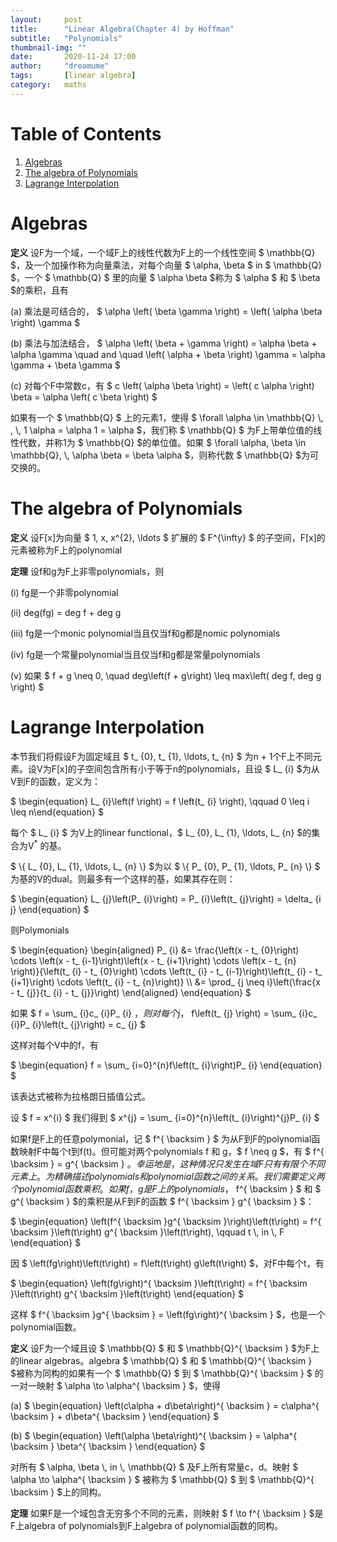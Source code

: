 ```yaml
---
layout:     post
title:      "Linear Algebra(Chapter 4) by Hoffman"
subtitle:   "Polynomials"
thumbnail-img: ""
date:       2020-11-24 17:00
author:     "dreamume"
tags: 		[linear algebra]
category:   maths
---
```

<head>
    <script src="https://cdn.mathjax.org/mathjax/latest/MathJax.js?config=TeX-AMS-MML_HTMLorMML" type="text/javascript"></script>
    <script type="text/x-mathjax-config">
        MathJax.Hub.Config({
            tex2jax: {
            skipTags: ['script', 'noscript', 'style', 'textarea', 'pre'],
            inlineMath: [['$','$']]
            }
        });
    </script>
</head>

# Table of Contents

1.  [Algebras](#org42f2702)
2.  [The algebra of Polynomials](#orgefd9580)
3.  [Lagrange Interpolation](#org002fa21)


<a id="org42f2702"></a>

# Algebras

**定义** 设F为一个域，一个域F上的线性代数为F上的一个线性空间 $ \\mathbb{Q} $，及一个加操作称为向量乘法，对每个向量 $ \\alpha, \\beta $ in $ \\mathbb{Q} $，一个 $ \\mathbb{Q} $ 里的向量 $ \\alpha \\beta $称为 $ \\alpha $ 和 $ \\beta $的乘积，且有

(a) 乘法是可结合的， $ \\alpha \\left( \\beta \\gamma \\right) = \\left( \\alpha \\beta \\right) \\gamma $

(b) 乘法与加法结合， $ \\alpha \\left( \\beta + \\gamma \\right) = \\alpha \\beta + \\alpha \\gamma \\quad and \\quad \\left( \\alpha + \\beta \\right) \\gamma = \\alpha \\gamma + \\beta \\gamma $

(c) 对每个F中常数c，有 $ c \\left( \\alpha \\beta \\right) = \\left( c \\alpha \\right) \\beta = \\alpha \\left( c \\beta \\right) $

如果有一个 $ \\mathbb{Q} $ 上的元素1，使得 $ \\forall \\alpha \\in \\mathbb{Q} \\, , \\, 1 \\alpha = \\alpha 1 = \\alpha $，我们称 $ \\mathbb{Q} $ 为F上带单位值的线性代数，并称1为 $ \\mathbb{Q} $的单位值。如果 $ \\forall \\alpha, \\beta \\in \\mathbb{Q}, \\, \\alpha \\beta = \\beta \\alpha $，则称代数 $ \\mathbb{Q} $为可交换的。


<a id="orgefd9580"></a>

# The algebra of Polynomials

**定义** 设F[x]为向量 $ 1, x, x^{2}, \\ldots $ 扩展的 $ F^{\\infty} $ 的子空间，F[x]的元素被称为F上的polynomial

**定理** 设f和g为F上非零polynomials，则

(i) fg是一个非零polynomial

(ii) deg(fg) = deg f + deg g

(iii) fg是一个monic polynomial当且仅当f和g都是nomic polynomials

(iv) fg是一个常量polynomial当且仅当f和g都是常量polynomials

(v) 如果 $ f + g \\neq 0, \\quad deg\\left(f + g\\right) \\leq max\\left( deg f, deg g \\right) $


<a id="org002fa21"></a>

# Lagrange Interpolation

本节我们将假设F为固定域且 $ t_ {0}, t_ {1}, \\ldots, t_ {n} $ 为n + 1个F上不同元素。设V为F[x]的子空间包含所有小于等于n的polynomials，且设 $ L_ {i} $为从V到F的函数，定义为：

$ \\begin{equation} L_ {i}\\left(f \\right) = f \\left(t_ {i} \\right), \\qquad 0 \\leq i \\leq n\\end{equation} $

每个 $ L_ {i} $ 为V上的linear functional，$ L_ {0}, L_ {1}, \\ldots, L_ {n} $的集合为V<sup>\*</sup> 的基。

$ \\{ L_ {0}, L_ {1}, \\ldots, L_ {n} \\} $为以 $ \\{ P_ {0}, P_ {1}, \\ldots, P_ {n} \\} $ 为基的V的dual。则最多有一个这样的基，如果其存在则：

$ \\begin{equation} L_ {j}\\left(P_ {i}\\right) = P_ {i}\\left(t_ {j}\\right) = \\delta_ {i j} \\end{equation} $

则Polymonials

$ \\begin{equation} \\begin{aligned} P_ {i} &= \\frac{\\left(x - t_ {0}\\right) \\cdots \\left(x - t_ {i-1}\\right)\\left(x - t_ {i+1}\\right) \\cdots \\left(x - t_ {n} \\right)}{\\left(t_ {i} - t_ {0}\\right) \\cdots \\left(t_ {i} - t_ {i-1}\\right)\\left(t_ {i} - t_ {i+1}\\right) \\cdots \\left(t_ {i} - t_ {n}\\right)} \\\\ &= \\prod_ {j \\neq i}\\left(\\frac{x - t_ {j}}{t_ {i} - t_ {j}}\\right) \\end{aligned} \\end{equation} $

如果 $ f = \\sum_ {i}c_ {i}P_ {i} $，则对每个j，$ f\\left(t_ {j} \\right) = \\sum_ {i}c_ {i}P_ {i}\\left(t_ {j}\\right) = c_ {j} $

这样对每个V中的f，有

$ \\begin{equation} f = \\sum_ {i=0}^{n}f\\left(t_ {i}\\right)P_ {i} \\end{equation} $

该表达式被称为拉格朗日插值公式。

设 $ f = x^{i} $ 我们得到 $ x^{j} = \\sum_ {i=0}^{n}\\left(t_ {i}\\right)^{j}P_ {i} $

如果f是F上的任意polymonial，记  $ f^{ \\backsim } $ 为从F到F的polynomial函数映射F中每个t到f(t)。但可能对两个polynomials f 和 g，$ f \\neq g $，有 $ f^{ \\backsim } = g^{ \\backsim } $。幸运地是，这种情况只发生在域F只有有限个不同元素上。为精确描述polynomials和polynomial函数之间的关系。我们需要定义两个polynomial函数乘积。如果f，g是F上的polynomials，$ f^{ \\backsim } $ 和 $ g^{ \\backsim } $的乘积是从F到F的函数 $ f^{ \\backsim } g^{ \\backsim } $：

$ \\begin{equation} \\left(f^{ \\backsim }g^{ \\backsim }\\right)\\left(t\\right) = f^{ \\backsim }\\left(t\\right) g^{ \\backsim }\\left(t\\right), \\qquad t \\, in \\, F \\end{equation} $

因 $ \\left(fg\\right)\\left(t\\right) = f\\left(t\\right) g\\left(t\\right) $，对F中每个t，有

$ \\begin{equation} \\left(fg\\right)^{ \\backsim }\\left(t\\right) = f^{ \\backsim }\\left(t\\right) g^{ \\backsim }\\left(t\\right) \\end{equation} $

这样 $ f^{ \\backsim }g^{ \\backsim } = \\left(fg\\right)^{ \\backsim } $，也是一个polynomial函数。

**定义** 设F为一个域且设 $ \\mathbb{Q} $ 和 $ \\mathbb{Q}^{ \\backsim } $为F上的linear algebras。algebra $ \\mathbb{Q} $ 和 $ \\mathbb{Q}^{ \\backsim } $被称为同构的如果有一个 $ \\mathbb{Q} $ 到 $ \\mathbb{Q}^{ \\backsim } $ 的一对一映射 $ \\alpha \\to \\alpha^{ \\backsim } $，使得

(a) $ \\begin{equation} \\left(c\\alpha + d\\beta\\right)^{ \\backsim } = c\\alpha^{ \\backsim } + d\\beta^{ \\backsim } \\end{equation} $

(b) $ \\begin{equation} \\left(\\alpha \\beta\\right)^{ \\backsim } = \\alpha^{ \\backsim } \\beta^{ \\backsim } \\end{equation} $

对所有 $ \\alpha, \\beta \\, in \\, \\mathbb{Q} $ 及F上所有常量c，d。映射 $ \\alpha \\to \\alpha^{ \\backsim } $ 被称为 $ \\mathbb{Q} $ 到 $ \\mathbb{Q}^{ \\backsim } $上的同构。

**定理** 如果F是一个域包含无穷多个不同的元素，则映射 $ f \\to f^{ \\backsim } $是F上algebra of polynomials到F上algebra of polynomial函数的同构。
